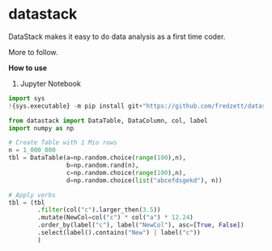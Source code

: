 # datastack
DataStack makes it easy to do data analysis as a first time coder.

More to follow.

**How to use**

1. Jupyter Notebook

```python
import sys
!{sys.executable} -m pip install git+"https://github.com/fredzett/datastack"

from datastack import DataTable, DataColumn, col, label
import numpy as np

# Create Table with 1 Mio rows
n = 1_000_000
tbl = DataTable(a=np.random.choice(range(100),n),
                b=np.random.rand(n),
                c=np.random.choice(range(100),n),
                d=np.random.choice(list("abcefdsgekd"), n))

# Apply verbs
tbl = (tbl
        .filter(col("c").larger_then(3.5)) 
        .mutate(NewCol=col("c") * col("a") * 12.24)
        .order_by(label("c"), label("NewCol"), asc=[True, False])
        .select(label().contains("New") | label("c"))
        )
```